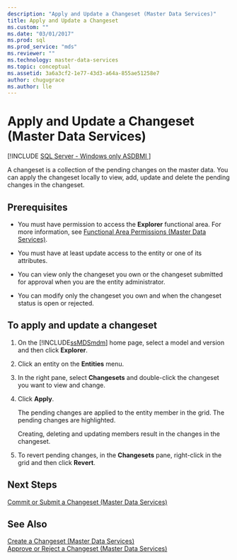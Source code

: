 ```yaml
---
description: "Apply and Update a Changeset (Master Data Services)"
title: Apply and Update a Changeset
ms.custom: ""
ms.date: "03/01/2017"
ms.prod: sql
ms.prod_service: "mds"
ms.reviewer: ""
ms.technology: master-data-services
ms.topic: conceptual
ms.assetid: 3a6a3cf2-1e77-43d3-a64a-855ae51258e7
author: chugugrace 
ms.author: lle
---
```

# Apply and Update a Changeset (Master Data Services)

[!INCLUDE [SQL Server - Windows only ASDBMI  ](../includes/applies-to-version/sql-windows-only-asdbmi.md)]

  A changeset is a collection of the pending changes on the master data. You can apply the changeset locally to view, add, update and delete the pending changes in the changeset.  
  
## Prerequisites  
  
-   You must have permission to access the **Explorer** functional area. For more information, see [Functional Area Permissions &#40;Master Data Services&#41;](../master-data-services/functional-area-permissions-master-data-services.md).  
  
-   You must have at least update access to the entity or one of its attributes.  
  
-   You can view only the changeset you own or the changeset submitted for approval when you are the entity administrator.  
  
-   You can modify only the changeset you own and when the changeset status is open or rejected.  
  
## To apply and update a changeset  
  
1.  On the [!INCLUDE[ssMDSmdm](../includes/ssmdsmdm-md.md)] home page, select a model and version and then click **Explorer**.  
  
2.  Click an entity on the **Entities** menu.  
  
3.  In the right pane, select **Changesets** and double-click the changeset you want to view and change.  
  
4.  Click **Apply**.  
  
     The pending changes are applied to the entity member in the grid. The pending changes are highlighted.  
  
     Creating, deleting and updating members result in the changes in the changeset.  
  
5.  To revert pending changes, in the **Changesets** pane, right-click in the  grid and then click **Revert**.  
  
## Next Steps  
 [Commit or Submit a Changeset &#40;Master Data Services&#41;](../master-data-services/commit-or-submit-a-changeset-master-data-services.md)  
  
## See Also  
 [Create a Changeset &#40;Master Data Services&#41;](../master-data-services/create-a-changeset-master-data-services.md)   
 [Approve or Reject a Changeset &#40;Master Data Services&#41;](../master-data-services/approve-or-reject-a-changeset-master-data-services.md)  
  
  
